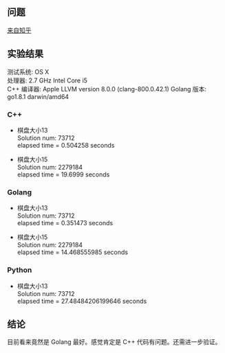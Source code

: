 问题
---
[来自知乎](https://www.zhihu.com/question/62185153/answer/196193958?utm_medium=social&utm_source=wechat_session&from=groupmessage&isappinstalled=1)




实验结果
---
测试系统: OS X </br>
处理器: 2.7 GHz Intel Core i5 </br>
C++ 编译器: Apple LLVM version 8.0.0 (clang-800.0.42.1)
Golang 版本: go1.8.1 darwin/amd64 

### C++
- 棋盘大小13 </br>
Solution num: 73712 </br>
elapsed time = 0.504258 seconds

- 棋盘大小15 </br>
Solution num: 2279184 </br>
elapsed time = 19.6999 seconds

### Golang
- 棋盘大小13 </br>
Solution num: 73712 </br>
elapsed time = 0.351473 seconds

- 棋盘大小15 </br>
Solution num: 2279184 </br>
elapsed time = 14.468555985 seconds

### Python
- 棋盘大小13 </br>
Solution num: 73712 </br>
elapsed time = 27.48484206199646 seconds


结论
---
目前看来竟然是 Golang 最好。感觉肯定是 C++ 代码有问题。还需进一步验证。
